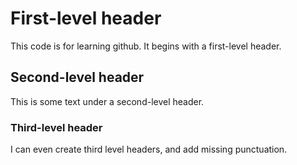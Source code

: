 # First-level header
This code is for learning github. It begins with a first-level header.

## Second-level header
This is some text under a second-level header.

### Third-level header
I can even create third level headers, and add missing punctuation.
